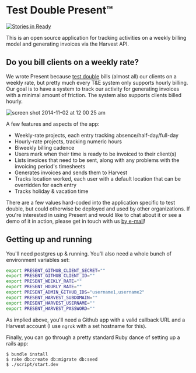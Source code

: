 # Test Double Present™

[![Stories in Ready](https://badge.waffle.io/testdouble/present.png?label=ready&title=Ready)](http://waffle.io/testdouble/present)


This is an open source application for tracking activities on a weekly billing model and generating invoices via the Harvest API.

## Do you bill clients on a weekly rate?

We wrote Present because [test double](http://testdouble.com) bills (almost all) our clients on a weekly rate, but pretty much every T&E system only supports hourly billing. Our goal is to have a system to track our activity for generating invoices with a minimal amount of friction. The system also supports clients billed hourly.

![screen shot 2014-11-02 at 12 00 25 am](https://cloud.githubusercontent.com/assets/79303/4874205/e5ea1010-6244-11e4-96e9-cbbec677a12b.png)

A few features and aspects of the app:

* Weekly-rate projects, each entry tracking absence/half-day/full-day
* Hourly-rate projects, tracking numeric hours
* Biweekly billing cadence
* Users mark when their time is ready to be invoiced to their client(s)
* Lists invoices that need to be sent, along with any problems with the invoicing period's timesheets
* Generates invoices and sends them to Harvest
* Tracks location worked, each user with a default location that can be overridden for each entry
* Tracks holiday & vacation time

There are a few values hard-coded into the application specific to test double, but could otherwise be deployed and used by other organizations. If you're interested in using Present and would like to chat about it or see a demo of it in action, please get in touch with us [by e-mail](mailto:hello@testdouble.com)!

## Getting up and running

You'll need postgres up & running. You'll also need a whole bunch of environment variables set:

``` bash
export PRESENT_GITHUB_CLIENT_SECRET=""
export PRESENT_GITHUB_CLIENT_ID=""
export PRESENT_WEEKLY_RATE=""
export PRESENT_HOURLY_RATE=""
export PRESENT_ADMIN_GITHUB_IDS="username1,username2"
export PRESENT_HARVEST_SUBDOMAIN=""
export PRESENT_HARVEST_USERNAME=""
export PRESENT_HARVEST_PASSWORD=""
```

As implied above, you'll need a Github app with a valid callback URL and a Harvest account (I use `ngrok` with a set hostname for this).

Finally, you can go through a pretty standard Ruby dance of setting up a rails app:

```
$ bundle install
$ rake db:create db:migrate db:seed
$ ./script/start.dev
```
